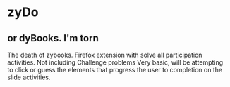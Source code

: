 # zyDo 
## or dyBooks. I'm torn
The death of zybooks. Firefox extension with solve all participation activities. Not including Challenge problems
Very basic, will be attempting to click or guess the elements that progress the user to completion on the slide activities.